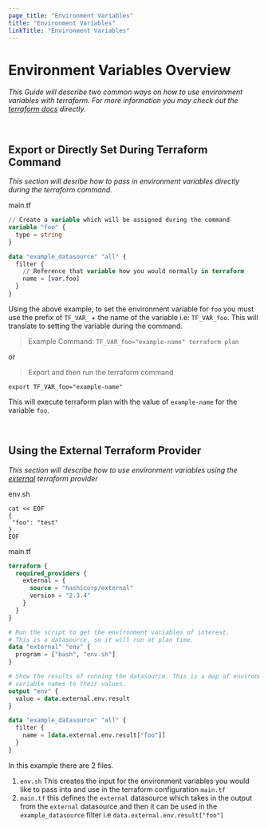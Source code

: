 ```yaml
---
page_title: "Environment Variables"
title: "Environment Variables"
linkTitle: "Environment Variables"
---
```


<!--
Copyright (c) 2025 Dell Inc., or its subsidiaries. All Rights Reserved.

Licensed under the Mozilla Public License Version 2.0 (the "License");
you may not use this file except in compliance with the License.
You may obtain a copy of the License at

    http://mozilla.org/MPL/2.0/


Unless required by applicable law or agreed to in writing, software
distributed under the License is distributed on an "AS IS" BASIS,
WITHOUT WARRANTIES OR CONDITIONS OF ANY KIND, either express or implied.
See the License for the specific language governing permissions and
limitations under the License.
-->

# Environment Variables Overview

*This Guide will describe two common ways on how to use environment variables with terraform. For more information you may check out the [terraform docs](https://developer.hashicorp.com/terraform/cli/config/environment-variables) directly.*

<br>

## Export or Directly Set During Terraform Command

*This section will desribe how to pass in environment variables directly during the terraform command.*

main.tf
```terraform
// Create a variable which will be assigned during the command
variable "foo" {
  type = string
}

data "example_datasource" "all" {
  filter {
    // Reference that variable how you would normally in terraform 
    name = [var.foo]
  }
}
```

Using the above example, to set the environment variable for `foo` you must use the prefix of `TF_VAR_` + the name of the variable i.e: `TF_VAR_foo`. This will translate to setting the variable during the command.

> Example Command: `TF_VAR_foo="example-name" terraform plan`

or

> Export and then run the terraform command
```
export TF_VAR_foo="example-name"
```


This will execute terraform plan with the value of `example-name` for the variable `foo`.

<br>

## Using the External Terraform Provider

*This section will describe how to use environment variables using the [external](https://registry.terraform.io/providers/hashicorp/external/latest/docs/data-sources/external) terraform provider*

env.sh
```
cat << EOF
{
 "foo": "test"
}
EOF
```

main.tf
```terraform
terraform {
  required_providers {
    external = {
      source = "hashicorp/external"
      version = "2.3.4"
    }
  }
}

# Run the script to get the environment variables of interest.
# This is a datasource, so it will run at plan time.
data "external" "env" {
  program = ["bash", "env.sh"]
}

# Show the results of running the datasource. This is a map of environment
# variable names to their values.
output "env" {
  value = data.external.env.result
}

data "example_datasource" "all" {
  filter {
    name = [data.external.env.result["foo"]]
  }
}
```

In this example there are 2 files. 

1. `env.sh` This creates the input for the environment variables you would like to pass into and use in the terraform configuration `main.tf`
2. `main.tf` this defines the `external` datasource which takes in the output from the `external` datasource and then it can be used in the `example_datasource` filter i.e `data.external.env.result["foo"]`
 